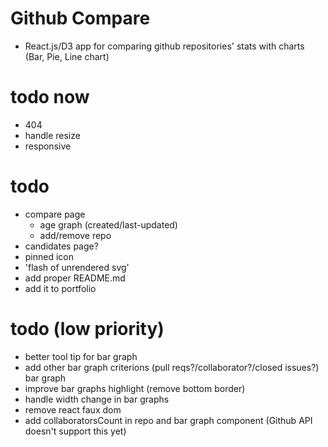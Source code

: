 # Github Compare

- React.js/D3 app for comparing github repositories' stats with charts (Bar, Pie, Line chart)

# todo now

- 404
- handle resize
- responsive

# todo

- compare page
  - age graph (created/last-updated)
  - add/remove repo
- candidates page?
- pinned icon
- 'flash of unrendered svg'
- add proper README.md
- add it to portfolio

# todo (low priority)

- better tool tip for bar graph
- add other bar graph criterions (pull reqs?/collaborator?/closed issues?) bar graph
- improve bar graphs highlight (remove bottom border)
- handle width change in bar graphs
- remove react faux dom
- add collaboratorsCount in repo and bar graph component (Github API doesn't support this yet)
